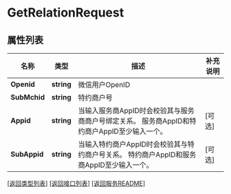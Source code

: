 # GetRelationRequest

## 属性列表

名称 | 类型 | 描述 | 补充说明
------------ | ------------- | ------------- | -------------
**Openid** | **string** | 微信用户OpenID | 
**SubMchid** | **string** | 特约商户号 | 
**Appid** | **string** | 当输入服务商AppID时会校验其与服务商商户号绑定关系。 服务商AppID和特约商户AppID至少输入一个。 | [可选] 
**SubAppid** | **string** | 当输入特约商户AppID时会校验其与特约商户号关系。 特约商户AppID和服务商AppID至少输入一个。 | [可选] 

[\[返回类型列表\]](README.md#类型列表)
[\[返回接口列表\]](README.md#接口列表)
[\[返回服务README\]](README.md)


